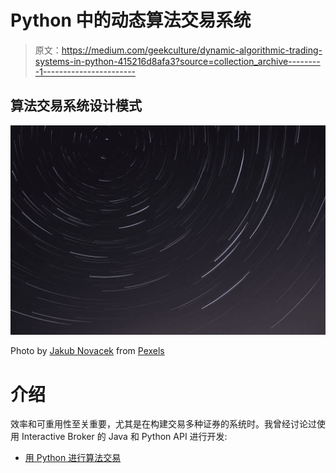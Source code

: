 # Python 中的动态算法交易系统

> 原文：<https://medium.com/geekculture/dynamic-algorithmic-trading-systems-in-python-415216d8afa3?source=collection_archive---------1----------------------->

## 算法交易系统设计模式

![](img/577f1de05f13f323ecdb92fd3c302596.png)

Photo by [Jakub Novacek](https://www.pexels.com/@kubiceknov?utm_content=attributionCopyText&utm_medium=referral&utm_source=pexels) from [Pexels](https://www.pexels.com/photo/time-lapse-photo-of-stars-on-night-924824/?utm_content=attributionCopyText&utm_medium=referral&utm_source=pexels)

# 介绍

效率和可重用性至关重要，尤其是在构建交易多种证券的系统时。我曾经讨论过使用 Interactive Broker 的 Java 和 Python API 进行开发:

*   [用 Python 进行算法交易](https://towardsdatascience.com/algorithmic-trading-with-python-8fbf1c279e77)